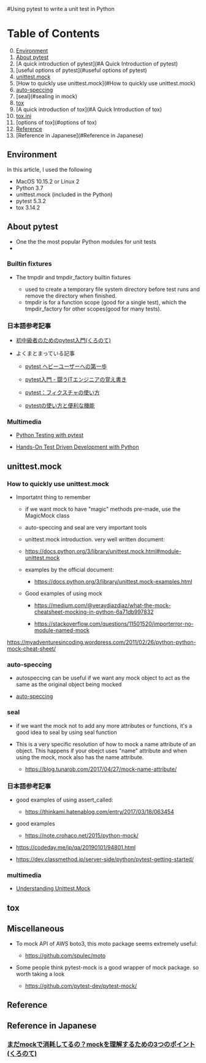 
#Using pytest to write a unit test in Python 

# Table of Contents
0. [Environment](#Environment)
1. [About pytest](#pytest)
  1. [A quick introduction of pytest](#A Quick Introduction of pytest)
  2. [useful options of pytest](#useful options of pytest) 
2. [unittest.mock](#unittest.mock)
  1. [How to quickly use unittest.mock](#How to quickly use unittest.mock)
  2. [auto-speccing](#auto-speccing)
  3. [seal](#sealing in mock)
3. [tox](#tox)
  1. [A quick introduction of tox](#A Quick Introduction of tox)
  2. [tox.ini](#tox.ini)
  3. [options of tox](#options of tox) 
4. [Reference](#Reference)
4. [Reference in Japanese](#Reference in Japanese)


## Environment

In this article, I used the following 
* MacOS 10.15.2 or Linux 2 
* Python 3.7
* unittest.mock (included in the Python)
* pytest 5.3.2
* tox 3.14.2

## About pytest

* One the the most popular Python modules for unit tests
* 


### Builtin fixtures 

* The tmpdir and tmpdir_factory builtin fixtures 

  * used to create a temporary file system directory before test runs and remove the directory when finished. 
  * tmpdir is for a function scope (good for a single test), which the tmpdir_factory for other scopes(good for many tests).

### 日本語参考記事

* [初中級者のためのpytest入門(くろのて)](https://note.crohaco.net/2016/python-pytest/)


* よくまとまっている記事

  * [pytest ヘビーユーザーへの第一歩](https://www.m3tech.blog/entry/pytest-summary)

  * [pytest入門 - 闘うITエンジニアの覚え書き](https://www.magata.net/memo/index.php?pytest%C6%FE%CC%E7)

  * [pytest：フィクスチャの使い方](https://qiita.com/_akiyama_/items/9ead227227d669b0564e)

  * [pytestの使い方と便利な機能](https://qiita.com/sasaki77/items/97c90ae272373d78b422)


### Multimedia
* [Python Testing with pytest](https://learning.oreilly.com/library/view/python-testing-with/9781680502848/)

* [Hands-On Test Driven Development with Python](https://learning.oreilly.com/videos/-/9781789138313/)

## unittest.mock

### How to quickly use unittest.mock

* Importatnt thing to remember

  * if we want mock to have "magic" methods pre-made, use the MagicMock class 

  * auto-speccing and seal are very important tools
  
  * unittest.mock introduction. very well written document:

  * https://docs.python.org/3/library/unittest.mock.html#module-unittest.mock

  * examples by the official document:

    * https://docs.python.org/3/library/unittest.mock-examples.html

  * Good examples of using mock 

    * https://medium.com/@yeraydiazdiaz/what-the-mock-cheatsheet-mocking-in-python-6a71db997832

    * https://stackoverflow.com/questions/11501520/importerror-no-module-named-mock


https://myadventuresincoding.wordpress.com/2011/02/26/python-python-mock-cheat-sheet/

### auto-speccing

* autospeccing can be useful if we want any mock object to act as the same as the original object being mocked

* [auto-speccing](https://docs.python.org/3/library/unittest.mock.html#auto-speccing)

### seal

* if we want the mock not to add any more attributes or functions, it's a good idea to seal by using seal function
   


* This is a very specific resolution of how to mock a name attribute of an object. This happens if your obejct uses "name" attribute and when using the mock, mock also has the name attribute.

  * https://blog.tunarob.com/2017/04/27/mock-name-attribute/

### 日本語参考記事


* good examples of using assert_called:

  * https://thinkami.hatenablog.com/entry/2017/03/18/063454

* good examples

  * https://note.crohaco.net/2015/python-mock/


* https://codeday.me/jp/qa/20190101/94801.html

* https://dev.classmethod.jp/server-side/python/pytest-getting-started/


### multimedia

* [Understanding Unittest.Mock](https://learning.oreilly.com/videos/understanding-unittest-mock/9781484244135/)

## tox

## Miscellaneous

* To mock API of AWS boto3, this moto package seems extremely useful: 

  * https://github.com/spulec/moto

* Some people think pytest-mock is a good wrapper of mock package. so worth taking a look

  * https://github.com/pytest-dev/pytest-mock/

## Reference

## Reference in Japanese 
### [まだmockで消耗してるの？mockを理解するための3つのポイント(くろのて)](https://note.crohaco.net/2015/python-mock/) 






